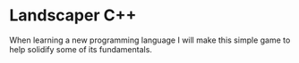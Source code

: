 # Landscaper C++

When learning a new programming language I will make this simple game to help solidify some of its fundamentals.
